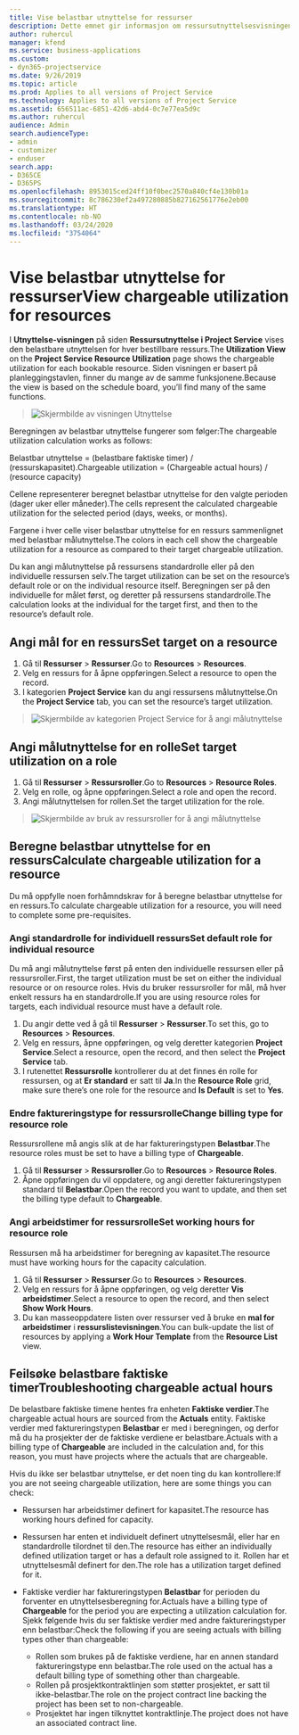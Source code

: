 ```yaml
---
title: Vise belastbar utnyttelse for ressurser
description: Dette emnet gir informasjon om ressursutnyttelsesvisningen.
author: ruhercul
manager: kfend
ms.service: business-applications
ms.custom:
- dyn365-projectservice
ms.date: 9/26/2019
ms.topic: article
ms.prod: Applies to all versions of Project Service
ms.technology: Applies to all versions of Project Service
ms.assetid: 656511ac-6851-42d6-abd4-0c7e77ea5d9c
ms.author: ruhercul
audience: Admin
search.audienceType:
- admin
- customizer
- enduser
search.app:
- D365CE
- D365PS
ms.openlocfilehash: 8953015ced24ff10f0bec2570a840cf4e130b01a
ms.sourcegitcommit: 8c786230ef2a497280885b827162561776e2eb00
ms.translationtype: HT
ms.contentlocale: nb-NO
ms.lasthandoff: 03/24/2020
ms.locfileid: "3754064"
---
```

# <a name="view-chargeable-utilization-for-resources"></a><span data-ttu-id="64bee-103">Vise belastbar utnyttelse for ressurser</span><span class="sxs-lookup"><span data-stu-id="64bee-103">View chargeable utilization for resources</span></span>
 
<span data-ttu-id="64bee-104">I **Utnyttelse-visningen** på siden **Ressursutnyttelse i Project Service** vises den belastbare utnyttelsen for hver bestillbare ressurs.</span><span class="sxs-lookup"><span data-stu-id="64bee-104">The **Utilization View** on the **Project Service Resource Utilization** page shows the chargeable utilization for each bookable resource.</span></span> <span data-ttu-id="64bee-105">Siden visningen er basert på planleggingstavlen, finner du mange av de samme funksjonene.</span><span class="sxs-lookup"><span data-stu-id="64bee-105">Because the view is based on the schedule board, you’ll find many of the same functions.</span></span>

> ![Skjermbilde av visningen Utnyttelse](media/FAQ-utilization-1.png)
 

<span data-ttu-id="64bee-107">Beregningen av belastbar utnyttelse fungerer som følger:</span><span class="sxs-lookup"><span data-stu-id="64bee-107">The chargeable utilization calculation works as follows:</span></span>

   <span data-ttu-id="64bee-108">Belastbar utnyttelse = (belastbare faktiske timer) / (ressurskapasitet).</span><span class="sxs-lookup"><span data-stu-id="64bee-108">Chargeable utilization = (Chargeable actual hours) / (resource capacity)</span></span>

<span data-ttu-id="64bee-109">Cellene representerer beregnet belastbar utnyttelse for den valgte perioden (dager uker eller måneder).</span><span class="sxs-lookup"><span data-stu-id="64bee-109">The cells represent the calculated chargeable utilization for the selected period (days, weeks, or months).</span></span>

<span data-ttu-id="64bee-110">Fargene i hver celle viser belastbar utnyttelse for en ressurs sammenlignet med belastbar målutnyttelse.</span><span class="sxs-lookup"><span data-stu-id="64bee-110">The colors in each cell show the chargeable utilization for a resource as compared to their target chargeable utilization.</span></span> 

<span data-ttu-id="64bee-111">Du kan angi målutnyttelse på ressursens standardrolle eller på den individuelle ressursen selv.</span><span class="sxs-lookup"><span data-stu-id="64bee-111">The target utilization can be set on the resource’s default role or on the individual resource itself.</span></span> <span data-ttu-id="64bee-112">Beregningen ser på den individuelle for målet først, og deretter på ressursens standardrolle.</span><span class="sxs-lookup"><span data-stu-id="64bee-112">The calculation looks at the individual for the target first, and then to the resource’s default role.</span></span>

## <a name="set-target-on-a-resource"></a><span data-ttu-id="64bee-113">Angi mål for en ressurs</span><span class="sxs-lookup"><span data-stu-id="64bee-113">Set target on a resource</span></span>

1. <span data-ttu-id="64bee-114">Gå til **Ressurser** \> **Ressurser**.</span><span class="sxs-lookup"><span data-stu-id="64bee-114">Go to **Resources** \> **Resources**.</span></span> 
2. <span data-ttu-id="64bee-115">Velg en ressurs for å åpne oppføringen.</span><span class="sxs-lookup"><span data-stu-id="64bee-115">Select a resource to open the record.</span></span> 
3. <span data-ttu-id="64bee-116">I kategorien **Project Service** kan du angi ressursens målutnyttelse.</span><span class="sxs-lookup"><span data-stu-id="64bee-116">On the **Project Service** tab, you can set the resource’s target utilization.</span></span>

> ![Skjermbilde av kategorien Project Service for å angi målutnyttelse](media/FAQ-utilization-2.png)
 
## <a name="set-target-utilization-on-a-role"></a><span data-ttu-id="64bee-118">Angi målutnyttelse for en rolle</span><span class="sxs-lookup"><span data-stu-id="64bee-118">Set target utilization on a role</span></span>

1. <span data-ttu-id="64bee-119">Gå til **Ressurser** \> **Ressursroller**.</span><span class="sxs-lookup"><span data-stu-id="64bee-119">Go to **Resources** \> **Resource Roles**.</span></span> 
2. <span data-ttu-id="64bee-120">Velg en rolle, og åpne oppføringen.</span><span class="sxs-lookup"><span data-stu-id="64bee-120">Select a role and open the record.</span></span> 
3. <span data-ttu-id="64bee-121">Angi målutnyttelsen for rollen.</span><span class="sxs-lookup"><span data-stu-id="64bee-121">Set the target utilization for the role.</span></span>

> ![Skjermbilde av bruk av ressursroller for å angi målutnyttelse](media/FAQ-utilization-3.png)
 
## <a name="calculate-chargeable-utilization-for-a-resource"></a><span data-ttu-id="64bee-123">Beregne belastbar utnyttelse for en ressurs</span><span class="sxs-lookup"><span data-stu-id="64bee-123">Calculate chargeable utilization for a resource</span></span>

<span data-ttu-id="64bee-124">Du må oppfylle noen forhåmndskrav for å beregne belastbar utnyttelse for en ressurs.</span><span class="sxs-lookup"><span data-stu-id="64bee-124">To calculate chargeable utilization for a resource, you will need to complete some pre-requisites.</span></span> 

### <a name="set-default-role-for-individual-resource"></a><span data-ttu-id="64bee-125">Angi standardrolle for individuell ressurs</span><span class="sxs-lookup"><span data-stu-id="64bee-125">Set default role for individual resource</span></span>

<span data-ttu-id="64bee-126">Du må angi målutnyttelse først på enten den individuelle ressursen eller på ressursroller.</span><span class="sxs-lookup"><span data-stu-id="64bee-126">First, the target utilization must be set on either the individual resource or on resource roles.</span></span> <span data-ttu-id="64bee-127">Hvis du bruker ressursroller for mål, må hver enkelt ressurs ha en standardrolle.</span><span class="sxs-lookup"><span data-stu-id="64bee-127">If you are using resource roles for targets, each individual resource must have a default role.</span></span> 

1. <span data-ttu-id="64bee-128">Du angir dette ved å gå til **Ressurser** \> **Ressurser**.</span><span class="sxs-lookup"><span data-stu-id="64bee-128">To set this, go to **Resources** \> **Resources**.</span></span> 
2. <span data-ttu-id="64bee-129">Velg en ressurs, åpne oppføringen, og velg deretter kategorien **Project Service**.</span><span class="sxs-lookup"><span data-stu-id="64bee-129">Select a resource, open the record, and then select the **Project Service** tab.</span></span> 
3. <span data-ttu-id="64bee-130">I rutenettet **Ressursrolle** kontrollerer du at det finnes én rolle for ressursen, og at **Er standard** er satt til **Ja**.</span><span class="sxs-lookup"><span data-stu-id="64bee-130">In the **Resource Role** grid, make sure there’s one role for the resource and **Is Default** is set to **Yes**.</span></span>
 
### <a name="change-billing-type-for-resource-role"></a><span data-ttu-id="64bee-131">Endre faktureringstype for ressursrolle</span><span class="sxs-lookup"><span data-stu-id="64bee-131">Change billing type for resource role</span></span>

<span data-ttu-id="64bee-132">Ressursrollene må angis slik at de har faktureringstypen **Belastbar**.</span><span class="sxs-lookup"><span data-stu-id="64bee-132">The resource roles must be set to have a billing type of **Chargeable**.</span></span> 

1. <span data-ttu-id="64bee-133">Gå til **Ressurser** \> **Ressursroller**.</span><span class="sxs-lookup"><span data-stu-id="64bee-133">Go to **Resources** \> **Resource Roles**.</span></span> 
2. <span data-ttu-id="64bee-134">Åpne oppføringen du vil oppdatere, og angi deretter faktureringstypen standard til **Belastbar**.</span><span class="sxs-lookup"><span data-stu-id="64bee-134">Open the record you want to update, and then set the billing type default to **Chargeable**.</span></span>

### <a name="set-working-hours-for-resource-role"></a><span data-ttu-id="64bee-135">Angi arbeidstimer for ressursrolle</span><span class="sxs-lookup"><span data-stu-id="64bee-135">Set working hours for resource role</span></span>
 
<span data-ttu-id="64bee-136">Ressursen må ha arbeidstimer for beregning av kapasitet.</span><span class="sxs-lookup"><span data-stu-id="64bee-136">The resource must have working hours for the capacity calculation.</span></span> 

1. <span data-ttu-id="64bee-137">Gå til **Ressurser** \> **Ressurser**.</span><span class="sxs-lookup"><span data-stu-id="64bee-137">Go to **Resources** \> **Resources**.</span></span> 
2. <span data-ttu-id="64bee-138">Velg en ressurs for å åpne oppføringen, og velg deretter **Vis arbeidstimer**.</span><span class="sxs-lookup"><span data-stu-id="64bee-138">Select a resource to open the record, and then select **Show Work Hours**.</span></span> 
3. <span data-ttu-id="64bee-139">Du kan masseoppdatere listen over ressurser ved å bruke en **mal for arbeidstimer** i **ressurslistevisningen**.</span><span class="sxs-lookup"><span data-stu-id="64bee-139">You can bulk-update the list of resources by applying a **Work Hour Template** from the **Resource List** view.</span></span>

## <a name="troubleshooting-chargeable-actual-hours"></a><span data-ttu-id="64bee-140">Feilsøke belastbare faktiske timer</span><span class="sxs-lookup"><span data-stu-id="64bee-140">Troubleshooting chargeable actual hours</span></span>

<span data-ttu-id="64bee-141">De belastbare faktiske timene hentes fra enheten **Faktiske verdier**.</span><span class="sxs-lookup"><span data-stu-id="64bee-141">The chargeable actual hours are sourced from the **Actuals** entity.</span></span> <span data-ttu-id="64bee-142">Faktiske verdier med faktureringstypen **Belastbar** er med i beregningen, og derfor må du ha prosjekter der de faktiske verdiene er belastbare.</span><span class="sxs-lookup"><span data-stu-id="64bee-142">Actuals with a billing type of **Chargeable** are included in the calculation and, for this reason, you must have projects where the actuals that are chargeable.</span></span>

<span data-ttu-id="64bee-143">Hvis du ikke ser belastbar utnyttelse, er det noen ting du kan kontrollere:</span><span class="sxs-lookup"><span data-stu-id="64bee-143">If you are not seeing chargeable utilization, here are some things you can check:</span></span>

- <span data-ttu-id="64bee-144">Ressursen har arbeidstimer definert for kapasitet.</span><span class="sxs-lookup"><span data-stu-id="64bee-144">The resource has working hours defined for capacity.</span></span>
- <span data-ttu-id="64bee-145">Ressursen har enten et individuelt definert utnyttelsesmål, eller har en standardrolle tilordnet til den.</span><span class="sxs-lookup"><span data-stu-id="64bee-145">The resource has either an individually defined utilization target or has a default role assigned to it.</span></span> <span data-ttu-id="64bee-146">Rollen har et utnyttelsesmål definert for den.</span><span class="sxs-lookup"><span data-stu-id="64bee-146">The role has a utilization target defined for it.</span></span>
- <span data-ttu-id="64bee-147">Faktiske verdier har faktureringstypen **Belastbar** for perioden du forventer en utnyttelsesberegning for.</span><span class="sxs-lookup"><span data-stu-id="64bee-147">Actuals have a billing type of **Chargeable** for the period you are expecting a utilization calculation for.</span></span> <span data-ttu-id="64bee-148">Sjekk følgende hvis du ser faktiske verdier med andre faktureringstyper enn belastbar:</span><span class="sxs-lookup"><span data-stu-id="64bee-148">Check the following if you are seeing actuals with billing types other than chargeable:</span></span>

  - <span data-ttu-id="64bee-149">Rollen som brukes på de faktiske verdiene, har en annen standard faktureringstype enn belastbar.</span><span class="sxs-lookup"><span data-stu-id="64bee-149">The role used on the actual has a default billing type of something other than chargeable.</span></span>
  - <span data-ttu-id="64bee-150">Rollen på prosjektkontraktlinjen som støtter prosjektet, er satt til ikke-belastbar.</span><span class="sxs-lookup"><span data-stu-id="64bee-150">The role on the project contract line backing the project has been set to non-chargeable.</span></span>
  - <span data-ttu-id="64bee-151">Prosjektet har ingen tilknyttet kontraktlinje.</span><span class="sxs-lookup"><span data-stu-id="64bee-151">The project does not have an associated contract line.</span></span>

